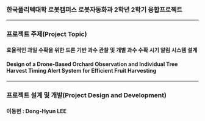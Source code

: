 ### 한국폴리텍대학 로봇캠퍼스 로봇자동화과 2학년 2학기 융합프로젝트
----------------------------------------------------------------------------------------------------------------------------------
### 프로젝트 주제(Project Topic)
#### 효율적인 과일 수확을 위한 드론 기반 과수 관찰 및 개별 과수 수확 시기 알림 시스템 설계
#### Design of a Drone-Based Orchard Observation and Individual Tree Harvest Timing Alert System for Efficient Fruit Harvesting
----------------------------------------------------------------------------------------------------------------------------------
### 프로젝트 설계 및 개발(Project Design and Development)
#### 이동현 : Dong-Hyun LEE
